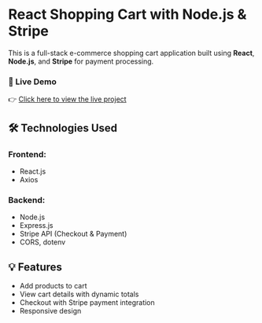 # React Shopping Cart with Node.js & Stripe

This is a full-stack e-commerce shopping cart application built using **React**, **Node.js**, and **Stripe** for payment processing.

### 🚀 Live Demo
👉 [Click here to view the live project](https://leafy-conkies-e3bf3e.netlify.app/)

## 🛠 Technologies Used

### Frontend:
- React.js
- Axios
### Backend:
- Node.js
- Express.js
- Stripe API (Checkout & Payment)
- CORS, dotenv

## 💡 Features
- Add products to cart
- View cart details with dynamic totals
- Checkout with Stripe payment integration
- Responsive design
